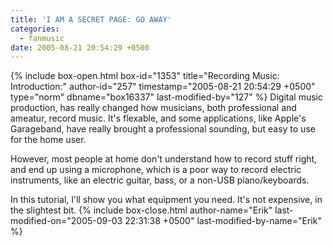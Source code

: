 ```yaml
---
title: 'I AM A SECRET PAGE: GO AWAY'
categories:
  - fanmusic
date: 2005-08-21 20:54:29 +0500
---
```

{% include box-open.html box-id="1353" title="Recording Music: Introduction:" author-id="257" timestamp="2005-08-21 20:54:29 +0500" type="norm" dbname="box16337" last-modified-by="127" %}
Digital music production, has really changed how musicians, both professional and ameatur, record music. It's flexable, and some applications, like Apple's Garageband, have really brought a professional sounding, but easy to use for the home user. 

However, most people at home don't understand how to record stuff right, and end up using a microphone, which is a poor way to record electric instruments, like an electric guitar, bass, or a non-USB piano/keyboards. 

In this tutorial, I'll show you what equipment you need. It's not expensive, in the slightest bit.
{% include box-close.html author-name="Erik" last-modified-on="2005-09-03 22:31:38 +0500" last-modified-by-name="Erik" %}

